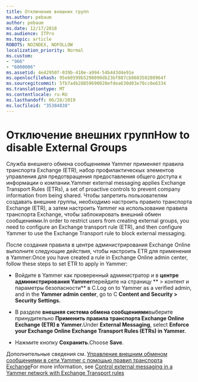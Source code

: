 ```yaml
---
title: Отключение внешних групп
ms.author: pebaum
author: pebaum
ms.date: 12/17/2018
ms.audience: ITPro
ms.topic: article
ROBOTS: NOINDEX, NOFOLLOW
localization_priority: Normal
ms.custom:
- "966"
- "6000006"
ms.assetid: 4e429507-039b-410e-a994-54b443d4e91e
ms.openlocfilehash: 95e60599b5298090db23bf887cb860350280964f
ms.sourcegitcommit: 5fb7a4b28859690020efdea630d03e70cc0e6334
ms.translationtype: MT
ms.contentlocale: ru-RU
ms.lasthandoff: 06/28/2019
ms.locfileid: "35384838"
---
```

# <a name="how-to-disable-external-groups"></a><span data-ttu-id="fae7d-102">Отключение внешних групп</span><span class="sxs-lookup"><span data-stu-id="fae7d-102">How to disable External Groups</span></span>

<span data-ttu-id="fae7d-103">Служба внешнего обмена сообщениями Yammer применяет правила транспорта Exchange (ETR), набор профилактическых элементов управления для предотвращения предоставления общего доступа к информации о компании.</span><span class="sxs-lookup"><span data-stu-id="fae7d-103">Yammer external messaging applies Exchange Transport Rules (ETRs), a set of proactive controls to prevent company information from being shared.</span></span> <span data-ttu-id="fae7d-104">Чтобы запретить пользователям создавать внешние группы, необходимо настроить правило транспорта Exchange (ETR), а затем настроить Yammer на использование правила транспорта Exchange, чтобы заблокировать внешний обмен сообщениями.</span><span class="sxs-lookup"><span data-stu-id="fae7d-104">In order to restrict users from creating external groups, you need to configure an Exchange transport rule (ETR), and then configure Yammer to use the Exchange Transport rule to block external messaging.</span></span>
  
<span data-ttu-id="fae7d-105">После создания правила в центре администрирования Exchange Online выполните следующие действия, чтобы настроить ETR для применения в Yammer:</span><span class="sxs-lookup"><span data-stu-id="fae7d-105">Once you have created a rule in Exchange Online admin center, follow these steps to set ETR to apply in Yammer:</span></span>
  
- <span data-ttu-id="fae7d-106">Войдите в Yammer как проверенный администратор и в **центре администрирования Yammer**перейдите на страницу \*\* \> контент и параметры безопасности\*\* в C.</span><span class="sxs-lookup"><span data-stu-id="fae7d-106">Log on to Yammer as a verified admin, and in the **Yammer admin center**, go to C **Content and Security \> Security Settings.**</span></span>

- <span data-ttu-id="fae7d-107">В разделе **внешняя система обмена сообщениями**выберите принудительно **Применить правила транспорта Exchange Online Exchange (ETR) в Yammer.**</span><span class="sxs-lookup"><span data-stu-id="fae7d-107">Under **External Messaging**, select **Enforce your Exchange Online Exchange Transport Rules (ETRs) in Yammer.**</span></span>

- <span data-ttu-id="fae7d-108">Нажмите кнопку **Сохранить**.</span><span class="sxs-lookup"><span data-stu-id="fae7d-108">Choose **Save**.</span></span>

<span data-ttu-id="fae7d-109">Дополнительные сведения см. [Управление внешним обменом сообщениями в сети Yammer с помощью правил транспорта Exchange](https://support.office.com/article/Control-external-messaging-in-a-Yammer-network-with-Exchange-Transport-Rules-f8fd6403-c8f3-4307-9230-65304d6000d9)</span><span class="sxs-lookup"><span data-stu-id="fae7d-109">For more information, see [Control external messaging in a Yammer network with Exchange Transport rules](https://support.office.com/article/Control-external-messaging-in-a-Yammer-network-with-Exchange-Transport-Rules-f8fd6403-c8f3-4307-9230-65304d6000d9)</span></span>
  